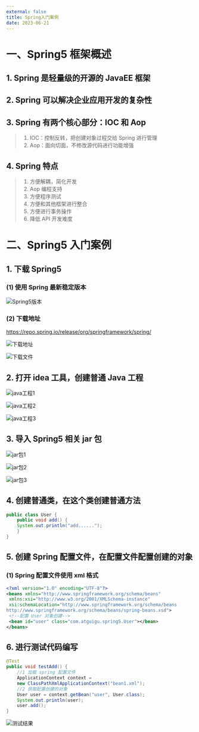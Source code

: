 ```yaml
---
external: false
title: Spring入门案例
date: 2023-06-21
---
```


# 一、Spring5 框架概述

## 1. Spring 是轻量级的开源的 JavaEE 框架

## 2. Spring 可以解决企业应用开发的复杂性

## 3. Spring 有两个核心部分：IOC 和 Aop

> 1. IOC：控制反转，把创建对象过程交给 Spring 进行管理                             
> 2. Aop：面向切面，不修改源代码进行功能增强                                     

## 4. Spring 特点

> 1. 方便解耦，简化开发                                             
> 2. Aop 编程支持                                                       
> 3. 方便程序测试                                                   
> 4. 方便和其他框架进行整合                                            
> 5. 方便进行事务操作                                               
> 6. 降低 API 开发难度                                                 

# 二、Spring5 入门案例

## 1. 下载 Spring5

### (1) 使用 Spring 最新稳定版本

![Spring5版本](/assets/Spring入门案例/Spring5版本.png)

### (2) 下载地址

<https://repo.spring.io/release/org/springframework/spring/>

![下载地址](/assets/Spring入门案例/下载地址.png)

![下载文件](/assets/Spring入门案例/下载文件.png)

## 2. 打开 idea 工具，创建普通 Java 工程

![java工程1](/assets/Spring入门案例/java工程1.png)

![java工程2](/assets/Spring入门案例/java工程2.png)

![java工程3](/assets/Spring入门案例/java工程3.png)

## 3. 导入 Spring5 相关 jar 包

![jar包1](/assets/Spring入门案例/jar包1.png)

![jar包2](/assets/Spring入门案例/jar包2.png)

![jar包3](/assets/Spring入门案例/jar包3.png)

## 4. 创建普通类，在这个类创建普通方法

```java
public class User {
    public void add() {
    System.out.println("add......");
    }
}
```

## 5. 创建 Spring 配置文件，在配置文件配置创建的对象

### (1) Spring 配置文件使用 xml 格式

```xml
<?xml version="1.0" encoding="UTF-8"?>
<beans xmlns="http://www.springframework.org/schema/beans" 
 xmlns:xsi="http://www.w3.org/2001/XMLSchema-instance" 
 xsi:schemaLocation="http://www.springframework.org/schema/beans 
http://www.springframework.org/schema/beans/spring-beans.xsd">
 <!--配置 User 对象创建--> 
 <bean id="user" class="com.atguigu.spring5.User"></bean>
</beans>
```

## 6. 进行测试代码编写

```java
@Test
public void testAdd() {
    //1 加载 spring 配置文件
    ApplicationContext context =
    new ClassPathXmlApplicationContext("bean1.xml");
    //2 获取配置创建的对象
    User user = context.getBean("user", User.class);
    System.out.println(user);
    user.add();
}
```

![测试结果](/assets/Spring入门案例/测试结果.png)
